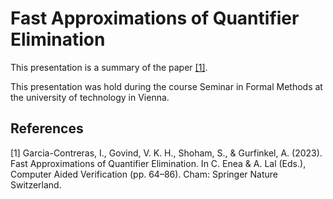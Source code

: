 # Fast Approximations of Quantifier Elimination

This presentation is a summary of the paper [[1]](#1).

This presentation was hold during the course Seminar in Formal Methods at the university of technology in Vienna.

## References
<a id="1">[1]</a> 
Garcia-Contreras, I., Govind, V. K. H., Shoham, S., & Gurfinkel, A. (2023). 
Fast Approximations of Quantifier Elimination. In C. Enea & A. Lal (Eds.), 
Computer Aided Verification (pp. 64–86). Cham: Springer Nature Switzerland.
